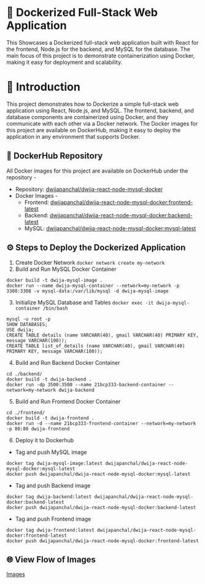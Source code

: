 # 🚀 Dockerized Full-Stack Web Application
This Showcases a Dockerized full-stack web application built with React for the frontend, Node.js for the backend, and MySQL for the database. The main focus of this project is to demonstrate containerization using Docker, making it easy for deployment and scalability.

# 🌟 Introduction
This project demonstrates how to Dockerize a simple full-stack web application using React, Node.js, and MySQL. The frontend, backend, and database components are containerized using Docker, and they communicate with each other via a Docker network. The Docker images for this project are available on DockerHub, making it easy to deploy the application in any environment that supports Docker.

## 🐳 DockerHub Repository
All Docker images for this project are available on DockerHub under the repository -
- Repository: [dwijapanchal/dwija-react-node-mysql-docker](https://hub.docker.com/repository/docker/dwijapanchal/dwija-react-node-mysql-docker/general)
- Docker Images - 
  - Frontend: [dwijapanchal/dwija-react-node-mysql-docker:frontend-latest](https://hub.docker.com/layers/dwijapanchal/dwija-react-node-mysql-docker/frontend-latest/images/sha256-4dc011105824f4f4e098a70d5e42304260af1fe6ca4ec21ba391335f04d945c8?context=repo)
  - Backend: [dwijapanchal/dwija-react-node-mysql-docker:backend-latest](https://hub.docker.com/layers/dwijapanchal/dwija-react-node-mysql-docker/backend-latest/images/sha256-2e8bfd68c855bfc4ea40ef344306755cc3dde3913c800401d30e1bc01c5e4edc?context=repo)
  - MySQL: [dwijapanchal/dwija-react-node-mysql-docker:mysql-latest](https://hub.docker.com/layers/dwijapanchal/dwija-react-node-mysql-docker/latest/images/sha256-bd16095358e14af89f0f4b68bbff32aa0bb7ab2260d188bcc9548fff4b6d6e5e?context=repo)

## ⚙️ Steps to Deploy the Dockerized Application
1. Create Docker Network `docker network create my-network`
2. Build and Run MySQL Docker Container
```cd ./database/
docker build -t dwija-mysql-image .
docker run --name dwija-mysql-container --network=my-network -p 3308:3308 -v mysql-data:/var/lib/mysql -d dwija-mysql-image
```
3. Initialize MySQL Database and Tables `docker exec -it dwija-mysql-container /bin/bash`
```
mysql -u root -p
SHOW DATABASES;
USE dwija;
CREATE TABLE details (name VARCHAR(40), gmail VARCHAR(40) PRIMARY KEY, message VARCHAR(100));
CREATE TABLE list_of_details (name VARCHAR(40), gmail VARCHAR(40) PRIMARY KEY, message VARCHAR(100));
```
4. Build and Run Backend Docker Container
```
cd ./backend/
docker build -t dwija-backend .
docker run -dp 3500:3500 --name 21bcp333-backend-container --network=my-network dwija-backend
```
5. Build and Run Frontend Docker Container
```
cd ./frontend/
docker build -t dwija-frontend .
docker run -d --name 21bcp333-frontend-container --network=my-network -p 80:80 dwija-frontend
```
6. Deploy it to Dockerhub
  - Tag and push MySQL image
  ```
  docker tag dwija-mysql-image:latest dwijapanchal/dwija-react-node-mysql-docker:mysql-latest
  docker push dwijapanchal/dwija-react-node-mysql-docker:mysql-latest
  ```
  - Tag and push Backend image
  ```
  docker tag dwija-backend:latest dwijapanchal/dwija-react-node-mysql-docker:backend-latest
  docker push dwijapanchal/dwija-react-node-mysql-docker:backend-latest
  ```
  - Tag and push Frontend image
  ```
  docker tag dwija-frontend:latest dwijapanchal/dwija-react-node-mysql-docker:frontend-latest
  docker push dwijapanchal/dwija-react-node-mysql-docker:frontend-latest
  ```
## 🌐 View Flow of Images 
[Images](https://github.com/dwija12903/dockerzied-full-stack-app/tree/main/img)
